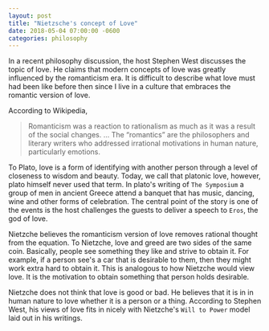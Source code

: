 ```yaml
---
layout: post
title: "Nietzsche's concept of Love"
date: 2018-05-04 07:00:00 -0600
categories: philosophy
---
```


In a recent philosophy discussion, the host Stephen West discusses the topic of love. He claims that modern concepts of love was greatly influenced by the romanticism era. It is difficult to describe what love must had been like before then since I live in a culture that embraces the romantic version of love. 

According to Wikipedia, 

> Romanticism was a reaction to rationalism as much as it was a result of the social changes. ... The “romantics” are the philosophers and literary writers who addressed irrational motivations in human nature, particularly emotions.

To Plato, love is a form of identifying with another person through a level of closeness to wisdom and beauty. Today, we call that platonic love, however, plato himself never used that term. In plato's writing of `The Symposium` a group of men in ancient Greece attend a banquet that has music, dancing, wine and other forms of celebration. The central point of the story is one of the events is the host challenges the guests to deliver a speech to `Eros`, the god of love. 

Nietzche believes the romanticism version of love removes rational thought from the equation. To Nietzche, love and greed are two sides of the same coin. Basically, people see something they like and strive to obtain it. For example, if a person see's a car that is desirable to them, then they might work extra hard to obtain it. This is analogous to how Nietzche would view love. It is the motivation to obtain something that person holds desirable. 

Nietzche does not think that love is good or bad. He believes that it is in in human nature to love whether it is a person or a thing. According to Stephen West, his views of love fits in nicely with Nietzche's `Will to Power` model laid out in his writings.


